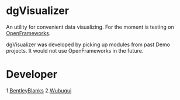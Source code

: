 # dgVisualizer
An utility for convenient data visualizing. For the moment is testing on [OpenFrameworks](https://github.com/openframeworks).

dgVisualizer was developed by picking up modules from past Demo projects. It would not use OpenFrameworks in the future.

# Developer
1.[BentleyBlanks](https://github.com/BentleyBlanks)
2.[Wubugui](https://github.com/wubugui)
